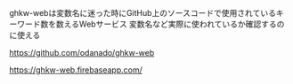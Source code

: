 
ghkw-webは変数名に迷った時にGitHub上のソースコードで使用されているキーワード数を数えるWebサービス
変数名など実際に使われているか確認するのに使える

https://github.com/odanado/ghkw-web

https://ghkw-web.firebaseapp.com/